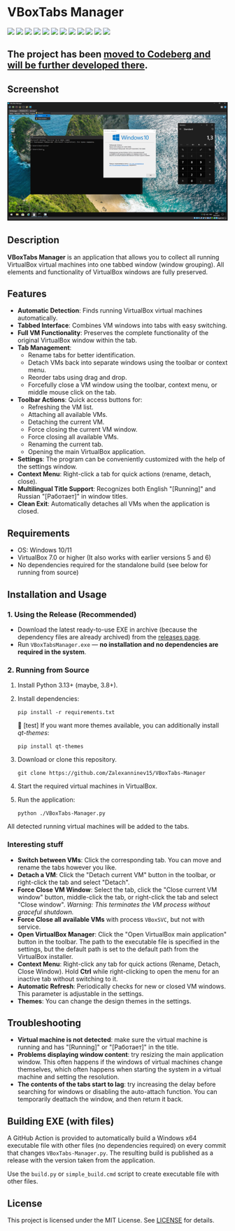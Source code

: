 # VBoxTabs Manager

[![](https://img.shields.io/badge/platform-Windows-informational)](https://github.com/Zalexanninev15/VBoxTabs-Manager)
[![](https://img.shields.io/badge/PySide6-6.9.0-6F56AE?logo=qt)](https://pypi.org/project/PySide6/)
[![](https://img.shields.io/badge/written_on-Python-%233776AB.svg?logo=python)](https://www.python.org/)
[![](https://img.shields.io/github/v/release/Zalexanninev15/VBoxTabs-Manager)](https://github.com/Zalexanninev15/VBoxTabs-Manager/releases/latest)
[![](https://img.shields.io/github/downloads/Zalexanninev15/VBoxTabs-Manager/total.svg)](https://github.com/Zalexanninev15/VBoxTabs-Manager/releases)
[![](https://img.shields.io/github/last-commit/Zalexanninev15/VBoxTabs-Manager)](https://github.com/Zalexanninev15/VBoxTabs-Manager/commits/main)
[![](https://img.shields.io/github/stars/Zalexanninev15/VBoxTabs-Manager.svg)](https://github.com/Zalexanninev15/VBoxTabs-Manager/stargazers)
[![](https://img.shields.io/github/forks/Zalexanninev15/VBoxTabs-Manager.svg)](https://github.com/Zalexanninev15/VBoxTabs-Manager/network/members)
[![](https://img.shields.io/github/issues/Zalexanninev15/VBoxTabs-Manager.svg)](https://github.com/Zalexanninev15/VBoxTabs-Manager/issues?q=is%3Aopen+is%3Aissue)
[![](https://img.shields.io/github/issues-closed/Zalexanninev15/VBoxTabs-Manager.svg)](https://github.com/Zalexanninev15/VBoxTabs-Manager/issues?q=is%3Aissue+is%3Aclosed)
[![](https://img.shields.io/badge/license-MIT-blue.svg)](LICENSE)
[![](https://img.shields.io/badge/Donate-FFDD00.svg?logo=buymeacoffee&logoColor=black)](https://z15.neocities.org/donate)

## The project has been [moved to Codeberg and will be further developed there](https://codeberg.org/Zalexanninev15/Vunora).

## Screenshot

![VBoxTabs Manager Screenshot](./Screenshot.png)

## Description

**VBoxTabs Manager** is an application that allows you to collect all running VirtualBox virtual machines into one tabbed window (window grouping). All elements and functionality of VirtualBox windows are fully preserved.

## Features

-   **Automatic Detection**: Finds running VirtualBox virtual machines automatically.
-   **Tabbed Interface**: Combines VM windows into tabs with easy switching.
-   **Full VM Functionality**: Preserves the complete functionality of the original VirtualBox window within the tab.
-   **Tab Management**:
    -   Rename tabs for better identification.
    -   Detach VMs back into separate windows using the toolbar or context menu.
    -   Reorder tabs using drag and drop.
    -   Forcefully close a VM window using the toolbar, context menu, or middle mouse click on the tab.
-   **Toolbar Actions**: Quick access buttons for:
    -   Refreshing the VM list.
    -   Attaching all available VMs.
    -   Detaching the current VM.
    -   Force closing the current VM window.
    -   Force closing all available VMs.
    -   Renaming the current tab.
    -   Opening the main VirtualBox application.
-   **Settings**: The program can be conveniently customized with the help of the settings window.
-   **Context Menu**: Right-click a tab for quick actions (rename, detach, close).
-   **Multilingual Title Support**: Recognizes both English "[Running]" and Russian "[Работает]" in window titles.
-   **Clean Exit**: Automatically detaches all VMs when the application is closed.

## Requirements

- OS: Windows 10/11
- VirtualBox 7.0 or higher (It also works with earlier versions 5 and 6)
- No dependencies required for the standalone build (see below for running from source)

## Installation and Usage

### 1. Using the Release (Recommended)

- Download the latest ready-to-use EXE in archive (because the dependency files are already archived) from the [releases page](https://github.com/Zalexanninev15/VBoxTabs-Manager/releases/latest).
- Run `VBoxTabsManager.exe` — **no installation and no dependencies are required in the system**.

### 2. Running from Source

1. Install Python 3.13+ (maybe, 3.8+).
2. Install dependencies:

    ```shell
    pip install -r requirements.txt
    ```

    🌈 [test] If you want more themes available, you can additionally install *qt-themes*:

    ```shell
    pip install qt-themes
    ```

3. Download or clone this repository.

    ```shell
    git clone https://github.com/Zalexanninev15/VBoxTabs-Manager
    ```

4. Start the required virtual machines in VirtualBox.
5. Run the application:

    ```batch
    python ./VBoxTabs-Manager.py
    ```

All detected running virtual machines will be added to the tabs.

### Interesting stuff

-   **Switch between VMs**: Click the corresponding tab. You can move and rename the tabs however you like.
-   **Detach a VM**: Click the "Detach current VM" button in the toolbar, or right-click the tab and select "Detach".
-   **Force Close VM Window**: Select the tab, click the "Close current VM window" button, middle-click the tab, or right-click the tab and select "Close window". *Warning: This terminates the VM process without graceful shutdown.*
-   **Force Close all available VMs** with process `VBoxSVC`, but not with service.
-   **Open VirtualBox Manager**: Click the "Open VirtualBox main application" button in the toolbar. The path to the executable file is specified in the settings, but the default path is set to the default path from the VirtualBox installer.
-   **Context Menu**: Right-click any tab for quick actions (Rename, Detach, Close Window). Hold **Ctrl** while right-clicking to open the menu for an inactive tab without switching to it.
-  **Automatic Refresh**: Periodically checks for new or closed VM windows. This parameter is adjustable in the settings.
-  **Themes**: You can change the design themes in the settings.

## Troubleshooting

- **Virtual machine is not detected**: make sure the virtual machine is running and has "[Running]" or "[Работает]" in the title.
- **Problems displaying window content**: try resizing the main application window.
This often happens if the windows of virtual machines change themselves, which often happens when starting the system in a virtual machine and setting the resolution.
- **The contents of the tabs start to lag**: try increasing the delay before searching for windows or disabling the auto-attach function. You can temporarily deattach the window, and then return it back.

## Building EXE (with files)

A GitHub Action is provided to automatically build a Windows x64 executable file with other files (no dependencies required) on every commit that changes `VBoxTabs-Manager.py`. The resulting build is published as a release with the version taken from the application.

Use the `build.py` or `simple_build.cmd` script to create executable file with other files.

## License

This project is licensed under the MIT License. See [LICENSE](LICENSE) for details.
